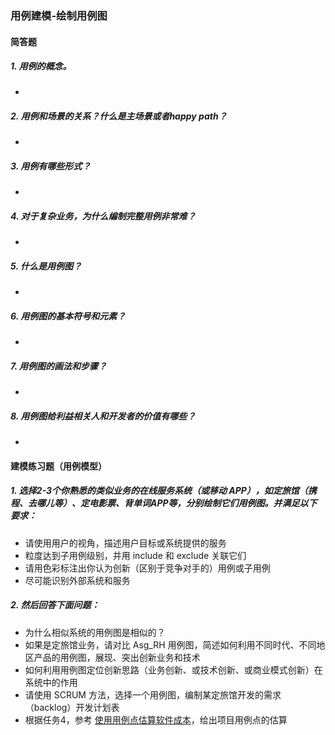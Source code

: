 ### 用例建模-绘制用例图

#### 简答题

##### 1. 用例的概念。

- 

##### 2. 用例和场景的关系？什么是主场景或者happy path？

- 

##### 3. 用例有哪些形式？

- 

##### 4. 对于复杂业务，为什么编制完整用例非常难？

- 

##### 5. 什么是用例图？

- 

##### 6. 用例图的基本符号和元素？

- 

##### 7. 用例图的画法和步骤？

- 

##### 8. 用例图给利益相关人和开发者的价值有哪些？

- 

#### 建模练习题（用例模型）

##### 1. 选择2-3个你熟悉的类似业务的在线服务系统（或移动 APP），如定旅馆（携程、去哪儿等）、定电影票、背单词APP等，分别绘制它们用例图。并满足以下要求：

- 请使用用户的视角，描述用户目标或系统提供的服务
- 粒度达到子用例级别，并用 include 和 exclude 关联它们
- 请用色彩标注出你认为创新（区别于竞争对手的）用例或子用例
- 尽可能识别外部系统和服务

##### 2. 然后回答下面问题：

- 为什么相似系统的用例图是相似的？
- 如果是定旅馆业务，请对比 Asg_RH 用例图，简述如何利用不同时代、不同地区产品的用例图，展现、突出创新业务和技术
- 如何利用用例图定位创新思路（业务创新、或技术创新、或商业模式创新）在系统中的作用
- 请使用 SCRUM 方法，选择一个用例图，编制某定旅馆开发的需求（backlog）开发计划表
- 根据任务4，参考 [使用用例点估算软件成本](https://www.ibm.com/developerworks/cn/rational/edge/09/mar09/collaris_dekker/index.html)，给出项目用例点的估算

